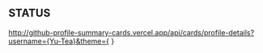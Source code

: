 ## STATUS
http://github-profile-summary-cards.vercel.app/api/cards/profile-details?username={Yu-Tea}&theme={
}
